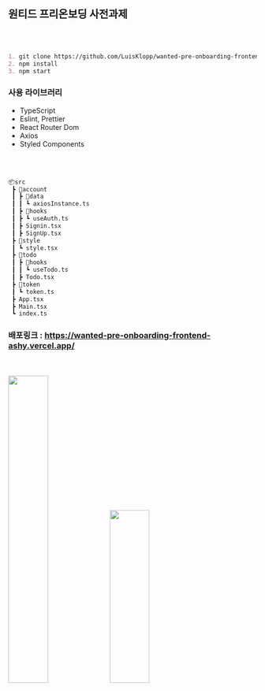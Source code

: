 ## 원티드 프리온보딩 사전과제
<br>
<br>

```md
1. git clone https://github.com/LuisKlopp/wanted-pre-onboarding-frontend.git
2. npm install
3. npm start
```

### 사용 라이브러리
* TypeScript
* Eslint, Prettier
* React Router Dom
* Axios
* Styled Components

<br>
<br>

```bash
📦src
 ┣ 📂account
 ┃ ┣ 📂data
 ┃ ┃ ┗ axiosInstance.ts
 ┃ ┣ 📂hooks
 ┃ ┣ ┗ useAuth.ts
 ┃ ┣ Signin.tsx
 ┃ ┣ SignUp.tsx
 ┣ 📂style
 ┃ ┗ style.tsx
 ┣ 📂todo
 ┃ ┣ 📂hooks
 ┃ ┃ ┗ useTodo.ts
 ┃ ┣ Todo.tsx
 ┣ 📂token
 ┃ ┗ token.ts
 ┣ App.tsx
 ┣ Main.tsx
 ┗ index.ts
```

### 배포링크 : https://wanted-pre-onboarding-frontend-ashy.vercel.app/

<br>
<br>

<img src= "https://user-images.githubusercontent.com/108189281/231074381-ccb6fb9c-2bb6-4ee4-8d83-984f206dd538.gif" width="40%" height="40%">
<img src= "https://user-images.githubusercontent.com/108189281/231075537-a71be786-9879-4925-8f2f-22ffb2ee6e13.gif" width="40%" height="30%">
